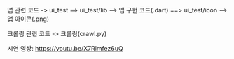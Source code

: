앱 관련 코드 -> ui_test
 ==> ui_test/lib --> 앱 구현 코드(.dart)
 ==> ui_test/icon --> 앱 아이콘(.png)

크롤링 관련 코드 -> 크롤링(crawl.py)

시연 영상: https://youtu.be/X7Rlmfez6uQ